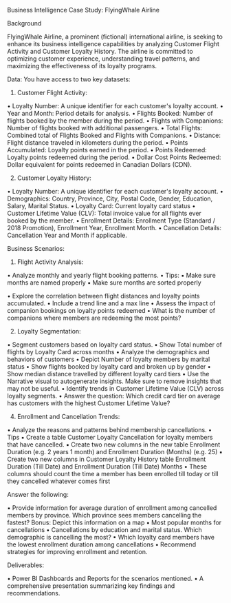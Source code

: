 Business Intelligence Case Study: FlyingWhale Airline


Background

FlyingWhale Airline, a prominent (fictional) international airline, is seeking to enhance its business intelligence capabilities by analyzing Customer Flight Activity and Customer Loyalty History. The airline is committed to optimizing customer experience, understanding travel patterns, and maximizing the effectiveness of its loyalty programs.


Data: You have access to two key datasets:

1. Customer Flight Activity:
   
• Loyalty Number: A unique identifier for each customer's loyalty account.
• Year and Month: Period details for analysis.
• Flights Booked: Number of flights booked by the member during the period.
• Flights with Companions: Number of flights booked with additional passengers.
• Total Flights: Combined total of Flights Booked and Flights with Companions.
• Distance: Flight distance traveled in kilometers during the period.
• Points Accumulated: Loyalty points earned in the period.
• Points Redeemed: Loyalty points redeemed during the period.
• Dollar Cost Points Redeemed: Dollar equivalent for points redeemed in Canadian Dollars (CDN).

2. Customer Loyalty History:
   
• Loyalty Number: A unique identifier for each customer's loyalty account.
• Demographics: Country, Province, City, Postal Code, Gender, Education, Salary, Marital Status.
• Loyalty Card: Current loyalty card status
• Customer Lifetime Value (CLV): Total invoice value for all flights ever booked by the member.
• Enrollment Details: Enrollment Type (Standard / 2018 Promotion), Enrollment Year, Enrollment Month.
• Cancellation Details: Cancellation Year and Month if applicable.


Business Scenarios:

1. Flight Activity Analysis:
   
• Analyze monthly and yearly flight booking patterns.
• Tips:
▪ Make sure months are named properly
▪ Make sure months are sorted properly

• Explore the correlation between flight distances and loyalty points accumulated.
• Include a trend line and a max line
• Assess the impact of companion bookings on loyalty points redeemed
• What is the number of companions where members are redeeming the most points?

2. Loyalty Segmentation:
   
• Segment customers based on loyalty card status.
• Show Total number of flights by Loyalty Card across months
• Analyze the demographics and behaviors of customers
• Depict Number of loyalty members by marital status
• Show flights booked by loyalty card and broken up by gender
• Show median distance travelled by different loyalty card tiers
• Use the Narrative visual to autogenerate insights. Make sure to remove insights that may not be useful.
• Identify trends in Customer Lifetime Value (CLV) across loyalty segments.
• Answer the question: Which credit card tier on average has customers with the highest Customer Lifetime Value?

4. Enrollment and Cancellation Trends:
   
• Analyze the reasons and patterns behind membership cancellations.
• Tips
▪ Create a table Customer Loyalty Cancellation for loyalty members that have cancelled.
▪ Create two new columns in the new table Enrollment Duration (e.g. 2 years 1 month) and Enrollment Duration (Months) (e.g. 25)
▪ Create two new columns in Customer Loyalty History table Enrollment Duration (Till Date) and Enrollment Duration (Till Date) Months
• These columns should count the time a member has been enrolled till today or till they cancelled whatever comes first

Answer the following:

▪ Provide information for average duration of enrollment among cancelled members by province.
Which province sees members cancelling the fastest? Bonus: Depict this information on a map
▪ Most popular months for cancellations
▪ Cancellations by education and marital status. Which demographic is cancelling the most?
▪ Which loyalty card members have the lowest enrollment duration among cancellations
• Recommend strategies for improving enrollment and retention.

Deliverables:

• Power BI Dashboards and Reports for the scenarios mentioned.
• A comprehensive presentation summarizing key findings and recommendations.

